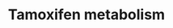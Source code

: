 ---
annotations:
- id: PW:0001229
  parent: classic metabolic pathway
  type: Pathway Ontology
  value: xenobiotic metabolic pathway
- id: PW:0000624
  parent: disease pathway
  type: Pathway Ontology
  value: breast cancer pathway
- id: DOID:0060075
  parent: disease of cellular proliferation
  type: Disease Ontology
  value: estrogen-receptor positive breast cancer
authors:
- Pieter Giesbertz
- MaintBot
- Khanspers
- Egonw
- Ddigles
- Zari
- DeSl
description: 'Tamoxifen (TMX), sold under the brand name Nolvadex among others, is
  a medication that is used to prevent breast cancer in women and treat breast cancer
  in women and men.[1] It is also being studied for other types of cancer[1]. Tamoxifen
  is currently used for the treatment of both early and advanced estrogen receptor
  (ER)-positive (ER+) breast cancer in pre- and post-menopausal women[2]. Additionally,
  it is the most common hormone treatment for male breast cancer.  [1]: https://www.cancer.gov/about-cancer/treatment/drugs/tamoxifencitrate
  [2]: Jordan, V. Craig. "A current view of tamoxifen for the treatment and prevention
  of breast cancer." British journal of pharmacology 110.2 (1993): 507-517.'
last-edited: 2021-01-18
organisms:
- Homo sapiens
redirect_from:
- /index.php/Pathway:WP691
- /instance/WP691
revision: null
schema-jsonld:
- '@context': https://schema.org/
  '@id': https://wikipathways.github.io/pathways/WP691.html
  '@type': Dataset
  creator:
    '@type': Organization
    name: WikiPathways
  description: 'Tamoxifen (TMX), sold under the brand name Nolvadex among others,
    is a medication that is used to prevent breast cancer in women and treat breast
    cancer in women and men.[1] It is also being studied for other types of cancer[1].
    Tamoxifen is currently used for the treatment of both early and advanced estrogen
    receptor (ER)-positive (ER+) breast cancer in pre- and post-menopausal women[2].
    Additionally, it is the most common hormone treatment for male breast cancer.  [1]:
    https://www.cancer.gov/about-cancer/treatment/drugs/tamoxifencitrate [2]: Jordan,
    V. Craig. "A current view of tamoxifen for the treatment and prevention of breast
    cancer." British journal of pharmacology 110.2 (1993): 507-517.'
  keywords:
  - 4-hydroxy-N-desmethyltamoxifen
  - CYP1A1
  - CYP1A2
  - CYP1B1
  - CYP2A6
  - CYP2C19
  - CYP2C8
  - CYP2C9
  - CYP2D6
  - CYP2E1
  - CYP3A4
  - CYP3A5
  - FMO1
  - FMO3
  - Metabolite
  - N,N-didesmethyltamoxifen
  - N-desmethyltamoxifen
  - PAP
  - PAPS
  - SSRI
  - SULT1A1
  - SULT1E1
  - SULT2A1
  - Tamoxifen-N-oxide
  - UGT1A10
  - UGT1A4
  - UGT1A8
  - UGT2B15
  - UGT2B7
  - alpha-hydroxy-N-desmethyltamoxifen
  - alpha-hydroxytamoxifen
  - cis-4-hydroxy-N-desmethyltamoxifen
  - cis-4-hydroxytamoxifen
  - cis-4-hydroxytamoxifen-N-glucuronide
  - cis-N-desmethyltamoxifen-O-glucuronide
  - cis-tamoxifen-4-O-glucuronide
  - deamino-hydroxytamoxifen
  - tamoxifen-N-glucuronide
  - trans-4-Sulfoxytamoxifen
  - trans-4-hydroxytamoxifen
  - trans-4-hydroxytamoxifen-N-glucuronide
  - trans-N-desmethyltamoxifen-O-glucuronide
  - trans-tamoxifen
  - trans-tamoxifen-4-O-glucuronide
  license: CC0
  name: Tamoxifen metabolism
seo: CreativeWork
title: Tamoxifen metabolism
wpid: WP691
---